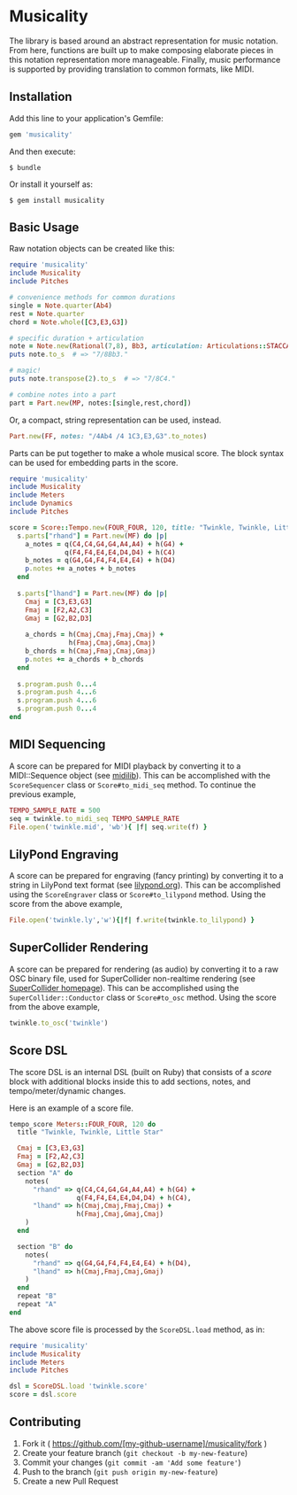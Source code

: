 # Musicality

The library is based around an abstract representation for music notation. From here, functions are built up to make composing elaborate pieces in this notation representation more manageable. Finally, music performance is supported by providing translation to common formats, like MIDI.

## Installation

Add this line to your application's Gemfile:

```ruby
gem 'musicality'
```

And then execute:

    $ bundle

Or install it yourself as:

    $ gem install musicality

## Basic Usage

Raw notation objects can be created like this:
```ruby
require 'musicality'
include Musicality
include Pitches

# convenience methods for common durations
single = Note.quarter(Ab4)
rest = Note.quarter
chord = Note.whole([C3,E3,G3])

# specific duration + articulation
note = Note.new(Rational(7,8), Bb3, articulation: Articulations::STACCATO)
puts note.to_s  # => "7/8Bb3."

# magic!
puts note.transpose(2).to_s  # => "7/8C4."

# combine notes into a part
part = Part.new(MP, notes:[single,rest,chord])
```

Or, a compact, string representation can be used, instead.
```ruby
Part.new(FF, notes: "/4Ab4 /4 1C3,E3,G3".to_notes)
```

Parts can be put together to make a whole musical score. The block syntax can be used for embedding parts in the score.
```ruby
require 'musicality'
include Musicality
include Meters
include Dynamics
include Pitches

score = Score::Tempo.new(FOUR_FOUR, 120, title: "Twinkle, Twinkle, Little Star") do |s|
  s.parts["rhand"] = Part.new(MF) do |p|
    a_notes = q(C4,C4,G4,G4,A4,A4) + h(G4) +
              q(F4,F4,E4,E4,D4,D4) + h(C4)
    b_notes = q(G4,G4,F4,F4,E4,E4) + h(D4)
    p.notes += a_notes + b_notes
  end
  
  s.parts["lhand"] = Part.new(MF) do |p|
    Cmaj = [C3,E3,G3]
    Fmaj = [F2,A2,C3]
    Gmaj = [G2,B2,D3]
    
    a_chords = h(Cmaj,Cmaj,Fmaj,Cmaj) + 
               h(Fmaj,Cmaj,Gmaj,Cmaj)
    b_chords = h(Cmaj,Fmaj,Cmaj,Gmaj)
    p.notes += a_chords + b_chords
  end
  
  s.program.push 0...4
  s.program.push 4...6
  s.program.push 4...6
  s.program.push 0...4
end
```

## MIDI Sequencing

A score can be prepared for MIDI playback by converting it to a MIDI::Sequence object (see [midilib]( https://github.com/jimm/midilib )). This can be accomplished with the `ScoreSequencer` class or `Score#to_midi_seq` method. To continue the previous example,
```ruby
TEMPO_SAMPLE_RATE = 500
seq = twinkle.to_midi_seq TEMPO_SAMPLE_RATE
File.open('twinkle.mid', 'wb'){ |f| seq.write(f) }
```

## LilyPond Engraving

A score can be prepared for engraving (fancy printing) by converting it to a string in LilyPond text format (see [lilypond.org](http://lilypond.org/)). This can be accomplished using the `ScoreEngraver` class or `Score#to_lilypond` method. Using the score from the above example,
```ruby
File.open('twinkle.ly','w'){|f| f.write(twinkle.to_lilypond) }
```


## SuperCollider Rendering

A score can be prepared for rendering (as audio) by converting it to a raw OSC binary file, used for SuperCollider non-realtime rendering (see [SuperCollider homepage](https://supercollider.github.io/)). This can be accomplished using the `SuperCollider::Conductor` class or `Score#to_osc` method. Using the score from the above example,
```ruby
twinkle.to_osc('twinkle')
```


## Score DSL

The score DSL is an internal DSL (built on Ruby) that consists of a *score* block with additional blocks inside this to add sections, notes, and tempo/meter/dynamic changes.

Here is an example of a score file.
```ruby
tempo_score Meters::FOUR_FOUR, 120 do
  title "Twinkle, Twinkle, Little Star"

  Cmaj = [C3,E3,G3]
  Fmaj = [F2,A2,C3]
  Gmaj = [G2,B2,D3]
  section "A" do
    notes(
      "rhand" => q(C4,C4,G4,G4,A4,A4) + h(G4) +
                 q(F4,F4,E4,E4,D4,D4) + h(C4),
      "lhand" => h(Cmaj,Cmaj,Fmaj,Cmaj) + 
                 h(Fmaj,Cmaj,Gmaj,Cmaj)
    )
  end

  section "B" do
    notes(
      "rhand" => q(G4,G4,F4,F4,E4,E4) + h(D4),
      "lhand" => h(Cmaj,Fmaj,Cmaj,Gmaj)
    )
  end
  repeat "B"
  repeat "A"
end
```

The above score file is processed by the `ScoreDSL.load` method, as in:
```ruby
require 'musicality'
include Musicality
include Meters
include Pitches

dsl = ScoreDSL.load 'twinkle.score'
score = dsl.score
``` 

## Contributing

1. Fork it ( https://github.com/[my-github-username]/musicality/fork )
2. Create your feature branch (`git checkout -b my-new-feature`)
3. Commit your changes (`git commit -am 'Add some feature'`)
4. Push to the branch (`git push origin my-new-feature`)
5. Create a new Pull Request
